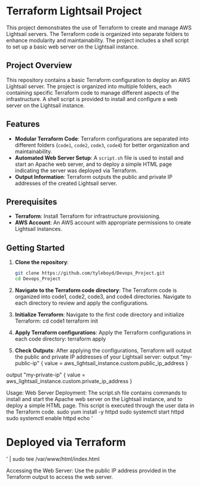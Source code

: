 # Terraform Lightsail Project

This project demonstrates the use of Terraform to create and manage AWS Lightsail servers. The Terraform code is organized into separate folders to enhance modularity and maintainability. The project includes a shell script to set up a basic web server on the Lightsail instance.

## Project Overview

This repository contains a basic Terraform configuration to deploy an AWS Lightsail server. The project is organized into multiple folders, each containing specific Terraform code to manage different aspects of the infrastructure. A shell script is provided to install and configure a web server on the Lightsail instance.

## Features

- **Modular Terraform Code**: Terraform configurations are separated into different folders (`code1`, `code2`, `code3`, `code4`) for better organization and maintainability.
- **Automated Web Server Setup**: A `script.sh` file is used to install and start an Apache web server, and to deploy a simple HTML page indicating the server was deployed via Terraform.
- **Output Information**: Terraform outputs the public and private IP addresses of the created Lightsail server.

## Prerequisites

- **Terraform**: Install Terraform for infrastructure provisioning.
- **AWS Account**: An AWS account with appropriate permissions to create Lightsail instances.

## Getting Started

1. **Clone the repository**:
   ```bash
   git clone https://github.com/tyleboyd/Devops_Project.git
   cd Devops_Project

2. **Navigate to the Terraform code directory**:
The Terraform code is organized into code1, code2, code3, and code4 directories. Navigate to each directory to review and apply the configurations.

3. **Initialize Terraform**:
Navigate to the first code directory and initialize Terraform:
cd code1
terraform init

4. **Apply Terraform configurations**:
Apply the Terraform configurations in each code directory:
terraform apply

5. **Check Outputs**:
After applying the configurations, Terraform will output the public and private IP addresses of your Lightsail server:
output "my-public-ip" {
  value = aws_lightsail_instance.custom.public_ip_address
}

output "my-private-ip" {
  value = aws_lightsail_instance.custom.private_ip_address
}

Usage: 
Web Server Deployment: The script.sh file contains commands to install and start the Apache web server on the Lightsail instance, and to deploy a simple HTML page. This script is executed through the user data in the Terraform code.
sudo yum install -y httpd
sudo systemctl start httpd
sudo systemctl enable httpd
echo '<h1>Deployed via Terraform</h1>' | sudo tee /var/www/html/index.html

Accessing the Web Server: 
Use the public IP address provided in the Terraform output to access the web server.